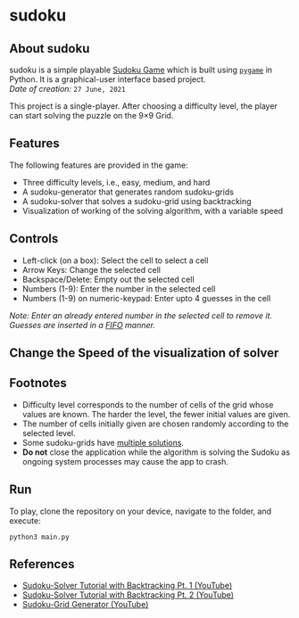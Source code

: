 # sudoku

## About sudoku

sudoku is a simple playable [Sudoku Game](https://en.wikipedia.org/wiki/Sudoku) which is built using [`pygame`](https://www.pygame.org/docs/) in Python. It is a graphical-user interface based project. \
*Date of creation:* `27 June, 2021`

This project is a single-player. After choosing a difficulty level, the player can start solving the puzzle on the 9×9 Grid.

## Features

The following features are provided in the game:
- Three difficulty levels, i.e., easy, medium, and hard
- A sudoku-generator that generates random sudoku-grids
- A sudoku-solver that solves a sudoku-grid using backtracking
- Visualization of working of the solving algorithm, with a variable speed

## Controls

- Left-click (on a box): Select the cell to select a cell
- Arrow Keys: Change the selected cell
- Backspace/Delete: Empty out the selected cell
- Numbers (1-9): Enter the number in the selected cell
- Numbers (1-9) on numeric-keypad: Enter upto 4 guesses in the cell

*Note: Enter an already entered number in the selected cell to remove it. Guesses are inserted in a [FIFO](https://en.wikipedia.org/wiki/FIFO) manner.*

## Change the Speed of the visualization of solver

## Footnotes

- Difficulty level corresponds to the number of cells of the grid whose values are known. The harder the level, the fewer initial values are given.
- The number of cells initially given are chosen randomly according to the selected level.
- Some sudoku-grids have [multiple solutions](https://masteringsudoku.com/can-sudoku-have-multiple-solutions/).
- <b>Do not</b> close the application while the algorithm is solving the Sudoku as ongoing system processes may cause the app to crash.

## Run

To play, clone the repository on your device, navigate to the folder, and execute:

```
python3 main.py
```

## References

- [Sudoku-Solver Tutorial with Backtracking Pt. 1 (YouTube)](https://www.youtube.com/watch?v=eqUwSA0xI-s)
- [Sudoku-Solver Tutorial with Backtracking Pt. 2 (YouTube)](https://www.youtube.com/watch?v=lK4N8E6uNr4)
- [Sudoku-Grid Generator (YouTube)](https://www.youtube.com/watch?v=LHCHH5siBCg)
